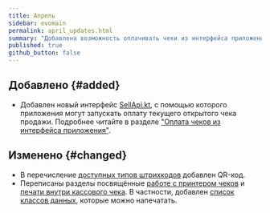 ```yaml
---
title: Апрель
sidebar: evomain
permalink: april_updates.html
summary: "Добавлена возможность оплачивать чеки из интерфейса приложения. Так же, к списку типов штрихкодов добавлен QR-код."
published: true
github_button: false
---
```


## Добавлено {#added}

* Добавлен новый интерфейс [SellApi.kt](./integration-library/ru/evotor/framework/receipt/formation/api/SellApi.html), с помощью которого приложения могут запускать оплату текущего открытого чека продажи. Подробнее читайте в разделе ["Оплата чеков из интерфейса приложения"](./doc_java_in_app_receipt_payment.html).

## Изменено {#changed}

* В перечисление [доступных типов штрихкодов](./integration-library/ru/evotor/devices/commons/printer/printable/PrintableBarcode.BarcodeType.html) добавлен QR-код.
* Переписаны разделы посвящённые [работе с принтером чеков](./doc_java_bill_printer.html) и [печати внутри кассового чека](./doc_java_receipt_print.html). В частности, добавлен [список классов данных](doc_java_bill_printer.html#supporteddatatypes), которые можно напечатать.
